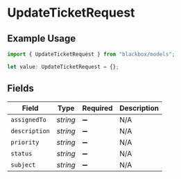 # UpdateTicketRequest

## Example Usage

```typescript
import { UpdateTicketRequest } from "blackbox/models";

let value: UpdateTicketRequest = {};
```

## Fields

| Field              | Type               | Required           | Description        |
| ------------------ | ------------------ | ------------------ | ------------------ |
| `assignedTo`       | *string*           | :heavy_minus_sign: | N/A                |
| `description`      | *string*           | :heavy_minus_sign: | N/A                |
| `priority`         | *string*           | :heavy_minus_sign: | N/A                |
| `status`           | *string*           | :heavy_minus_sign: | N/A                |
| `subject`          | *string*           | :heavy_minus_sign: | N/A                |